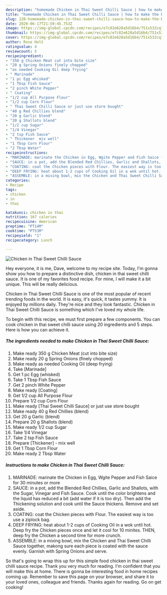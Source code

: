 ```yaml
---
description: "homemade Chicken in Thai Sweet Chilli Sauce | how to make the best Chicken in Thai Sweet Chilli Sauce"
title: "homemade Chicken in Thai Sweet Chilli Sauce | how to make the best Chicken in Thai Sweet Chilli Sauce"
slug: 220-homemade-chicken-in-thai-sweet-chilli-sauce-how-to-make-the-best-chicken-in-thai-sweet-chilli-sauce
date: 2020-06-17T21:59:45.753Z
image: https://img-global.cpcdn.com/recipes/e7c82e628a5d16b4/751x532cq70/chicken-in-thai-sweet-chilli-sauce-recipe-main-photo.jpg
thumbnail: https://img-global.cpcdn.com/recipes/e7c82e628a5d16b4/751x532cq70/chicken-in-thai-sweet-chilli-sauce-recipe-main-photo.jpg
cover: https://img-global.cpcdn.com/recipes/e7c82e628a5d16b4/751x532cq70/chicken-in-thai-sweet-chilli-sauce-recipe-main-photo.jpg
author: Rose Holt
ratingvalue: 4
reviewcount: 5
recipeingredient:
- "350 g Chicken Meat cut into bite size"
- "20 g Spring Onions finely chopped"
- "as needed Cooking Oil deep frying"
- " Marinade"
- "1 pc Egg whisked"
- "1 Tbsp Fish Sauce"
- "2 pinch White Pepper"
- " Coating"
- "1/2 cup All Purpose Flour"
- "1/2 cup Corn Flour"
- " Thai Sweet Chilli Sauce or just use store bought"
- "40 g Red Chillies blend"
- "20 g Garlic blend"
- "20 g Shallots blend"
- "1/2 cup Sugar"
- "1/4 Vinegar"
- "2 tsp Fish Sauce"
- " Thickener  mix well"
- "1 Tbsp Corn Flour"
- "2 Tbsp Water"
recipeinstructions:
- "MARINADE: marinate the Chicken in Egg, Wgite Pepper and Fish Saice for 30 minutes or more"
- "SAUCE: in a pot, add the Blended Red Chillies, Garlic and Shallots, with the Sugar, Vinegar and Fish Sauce. Cook until the color brightens and the liquid has reduced a bit (add water if it is too dry). Then add the Thickening solution and cook until the Sauce thickens. Remove and set aside."
- "COATING: coat the Chicken pieces with Flour. The easiest way is too use a ziplock bag."
- "DEEP FRYING: heat about 1-2 cups of Cooking Oil in a wok until hot. Deep fry the Chicken pieces once and let it cool for 10 minites. THEN, deep fry the Chicken a second time for more crunch."
- "ASSEMBLE: in a mixing bowl, mix the Chicken and Thai Sweet Chilli Sauce together, makong sure each piece is coated with the sauce evenly. Garnish with Spring Onions and serve."
categories:
- Recipe
tags:
- chicken
- in
- thai

katakunci: chicken in thai 
nutrition: 167 calories
recipecuisine: American
preptime: "PT14M"
cooktime: "PT53M"
recipeyield: "1"
recipecategory: Lunch

---
```



![Chicken in Thai Sweet Chilli Sauce](https://img-global.cpcdn.com/recipes/e7c82e628a5d16b4/751x532cq70/chicken-in-thai-sweet-chilli-sauce-recipe-main-photo.jpg)

Hey everyone, it is me, Dave, welcome to my recipe site. Today, I'm gonna show you how to prepare a distinctive dish, chicken in thai sweet chilli sauce. It is one of my favorites food recipe. For mine, I will make it a bit unique. This will be really delicious.

Chicken in Thai Sweet Chilli Sauce is one of the most popular of recent trending foods in the world. It is easy, it's quick, it tastes yummy. It is enjoyed by millions daily. They're nice and they look fantastic. Chicken in Thai Sweet Chilli Sauce is something which I've loved my whole life.




To begin with this recipe, we must first prepare a few components. You can cook chicken in thai sweet chilli sauce using 20 ingredients and 5 steps. Here is how you can achieve it.

<!--inarticleads1-->

##### The ingredients needed to make Chicken in Thai Sweet Chilli Sauce:

1. Make ready 350 g Chicken Meat (cut into bite size)
1. Make ready 20 g Spring Onions (finely chopped)
1. Make ready as needed Cooking Oil (deep frying)
1. Take  [Marinade]
1. Get 1 pc Egg (whisked)
1. Take 1 Tbsp Fish Sauce
1. Get 2 pinch White Pepper
1. Make ready  [Coating]
1. Get 1/2 cup All Purpose Flour
1. Prepare 1/2 cup Corn Flour
1. Make ready  [Thai Sweet Chilli Sauce] or just use store bought
1. Make ready 40 g Red Chillies (blend)
1. Get 20 g Garlic (blend)
1. Prepare 20 g Shallots (blend)
1. Make ready 1/2 cup Sugar
1. Take 1/4 Vinegar
1. Take 2 tsp Fish Sauce
1. Prepare  [Thickener] - mix well
1. Get 1 Tbsp Corn Flour
1. Make ready 2 Tbsp Water




<!--inarticleads2-->

##### Instructions to make Chicken in Thai Sweet Chilli Sauce:

1. MARINADE: marinate the Chicken in Egg, Wgite Pepper and Fish Saice for 30 minutes or more
1. SAUCE: in a pot, add the Blended Red Chillies, Garlic and Shallots, with the Sugar, Vinegar and Fish Sauce. Cook until the color brightens and the liquid has reduced a bit (add water if it is too dry). Then add the Thickening solution and cook until the Sauce thickens. Remove and set aside.
1. COATING: coat the Chicken pieces with Flour. The easiest way is too use a ziplock bag.
1. DEEP FRYING: heat about 1-2 cups of Cooking Oil in a wok until hot. Deep fry the Chicken pieces once and let it cool for 10 minites. THEN, deep fry the Chicken a second time for more crunch.
1. ASSEMBLE: in a mixing bowl, mix the Chicken and Thai Sweet Chilli Sauce together, makong sure each piece is coated with the sauce evenly. Garnish with Spring Onions and serve.




So that's going to wrap this up for this simple food chicken in thai sweet chilli sauce recipe. Thank you very much for reading. I'm confident that you will make this at home. There is gonna be interesting food in home recipes coming up. Remember to save this page on your browser, and share it to your loved ones, colleague and friends. Thanks again for reading. Go on get cooking!
